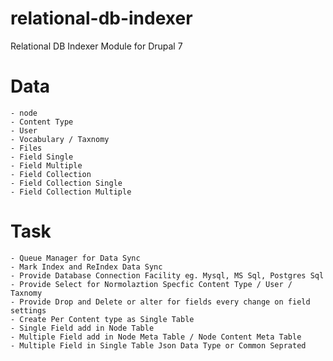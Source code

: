 # relational-db-indexer
Relational DB Indexer  Module for Drupal 7


# Data
	- node
	- Content Type
	- User
	- Vocabulary / Taxnomy
	- Files
	- Field Single
	- Field Multiple
	- Field Collection
	- Field Collection Single
	- Field Collection Multiple
	
	
# Task
	- Queue Manager for Data Sync
	- Mark Index and ReIndex Data Sync
	- Provide Database Connection Facility eg. Mysql, MS Sql, Postgres Sql
	- Provide Select for Normolaztion Specfic Content Type / User / Taxnomy
	- Provide Drop and Delete or alter for fields every change on field settings
	- Create Per Content type as Single Table
	- Single Field add in Node Table 
	- Multiple Field add in Node Meta Table / Node Content Meta Table 
	- Multiple Field in Single Table Json Data Type or Common Seprated 
